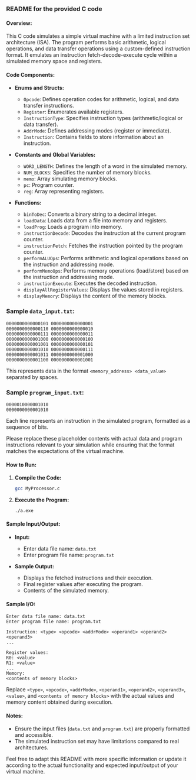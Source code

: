 ### README for the provided C code

#### Overview:

This C code simulates a simple virtual machine with a limited instruction set architecture (ISA). The program performs basic arithmetic, logical operations, and data transfer operations using a custom-defined instruction format. It emulates an instruction fetch-decode-execute cycle within a simulated memory space and registers.

#### Code Components:

- **Enums and Structs:**
  - `Opcode`: Defines operation codes for arithmetic, logical, and data transfer instructions.
  - `Register`: Enumerates available registers.
  - `InstructionType`: Specifies instruction types (arithmetic/logical or data transfer).
  - `AddrMode`: Defines addressing modes (register or immediate).
  - `Instruction`: Contains fields to store information about an instruction.

- **Constants and Global Variables:**
  - `WORD_LENGTH`: Defines the length of a word in the simulated memory.
  - `NUM_BLOCKS`: Specifies the number of memory blocks.
  - `memo`: Array simulating memory blocks.
  - `pc`: Program counter.
  - `reg`: Array representing registers.

- **Functions:**
  - `binToDec`: Converts a binary string to a decimal integer.
  - `loadData`: Loads data from a file into memory and registers.
  - `loadProg`: Loads a program into memory.
  - `instructionDecode`: Decodes the instruction at the current program counter.
  - `instructionFetch`: Fetches the instruction pointed by the program counter.
  - `performALUOps`: Performs arithmetic and logical operations based on the instruction and addressing mode.
  - `performMemoOps`: Performs memory operations (load/store) based on the instruction and addressing mode.
  - `instructionExecute`: Executes the decoded instruction.
  - `displayAllRegisterValues`: Displays the values stored in registers.
  - `displayMemory`: Displays the content of the memory blocks.

### Sample `data_input.txt`:
```plaintext
0000000000000101 0000000000000001
0000000000000110 0000000000000010
0000000000000111 0000000000000011
0000000000001000 0000000000000100
0000000000001001 0000000000000101
0000000000001010 0000000000000111
0000000000001011 0000000000001000
0000000000001100 0000000000001001
```
This represents data in the format `<memory_address> <data_value>` separated by spaces.

### Sample `program_input.txt`:
```plaintext
0000010000001010
0000000000001010
```
Each line represents an instruction in the simulated program, formatted as a sequence of bits.

Please replace these placeholder contents with actual data and program instructions relevant to your simulation while ensuring that the format matches the expectations of the virtual machine.

#### How to Run:

1. **Compile the Code:**
   ```bash
   gcc MyProcessor.c
   ```

2. **Execute the Program:**
   ```bash
   ./a.exe
   ```

#### Sample Input/Output:

- **Input:**
  - Enter data file name: `data.txt`
  - Enter program file name: `program.txt`

- **Sample Output:**
  - Displays the fetched instructions and their execution.
  - Final register values after executing the program.
  - Contents of the simulated memory.

#### Sample I/O:

```plaintext
Enter data file name: data.txt
Enter program file name: program.txt

Instruction: <type> <opcode> <addrMode> <operand1> <operand2> <operand3>
...

Register values:
R0: <value>
R1: <value>
...
Memory:
<contents of memory blocks>
```

Replace `<type>`, `<opcode>`, `<addrMode>`, `<operand1>`, `<operand2>`, `<operand3>`, `<value>`, and `<contents of memory blocks>` with the actual values and memory content obtained during execution.

#### Notes:

- Ensure the input files (`data.txt` and `program.txt`) are properly formatted and accessible.
- The simulated instruction set may have limitations compared to real architectures.

Feel free to adapt this README with more specific information or update it according to the actual functionality and expected input/output of your virtual machine.   
